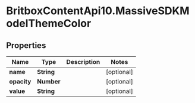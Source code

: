 # BritboxContentApi10.MassiveSDKModelThemeColor

## Properties
Name | Type | Description | Notes
------------ | ------------- | ------------- | -------------
**name** | **String** |  | [optional] 
**opacity** | **Number** |  | [optional] 
**value** | **String** |  | [optional] 


